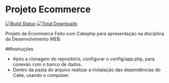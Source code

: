 # Projeto Ecommerce

[![Build Status](https://img.shields.io/travis/cakephp/app/master.svg?style=flat-square)](https://travis-ci.org/cakephp/app)
[![Total Downloads](https://img.shields.io/packagist/dt/cakephp/app.svg?style=flat-square)](https://packagist.org/packages/cakephp/app)

Projeto de Ecommerce Feito com Cakephp para apresentação na disciplina de Desenvolvimento WEB.

##Instruções 
 - Após a clonagem do repositório, configurar o config/app.php, para conexão com o banco de dados.
 - Dentro da pasta do arquivo realizar a instalação das dependências do Cake, usando o composer.
